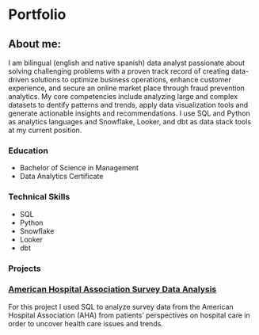 # Portfolio

## About me: 
I am bilingual (english and native spanish) data analyst passionate about solving challenging problems with a proven track record of creating data-driven solutions to optimize business operations, enhance customer experience, and secure an online market place through fraud prevention analytics. 
My core competencies include analyzing large and complex datasets to dentify patterns and trends, apply data visualization tools and generate actionable insights and recommendations. I use SQL and Python as analytics languages and Snowflake, Looker, and dbt as data stack tools at my current position.

### Education
* Bachelor of Science in Management
* Data Analytics Certificate

### Technical Skills
* SQL
* Python
* Snowflake
* Looker
* dbt

### Projects

### [American Hospital Association Survey Data Analysis](https://luisalva1987.github.io/American_Hospital_Association_Survey/) 

For this project I used SQL to analyze survey data from the American Hospital Association (AHA) from patients’ perspectives on hospital care in order to uncover health care issues and trends.


